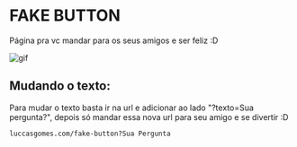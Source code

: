 # FAKE BUTTON

Página pra vc mandar para os seus amigos e ser feliz :D

![gif](https://github.com/luccascgs/fake-button/assets/121114516/8c6bc707-e54d-4979-9b19-1494e6781c75)

## Mudando o texto:

Para mudar o texto basta ir na url e adicionar ao lado "?texto=Sua pergunta?", depois só mandar essa nova url para seu amigo e se divertir :D

```luccasgomes.com/fake-button?Sua Pergunta```
